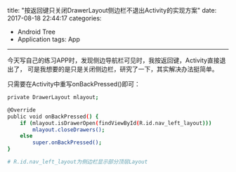 title: "按返回键只关闭DrawerLayout侧边栏不退出Activity的实现方案"
date: 2017-08-18 22:44:17
categories:
- Android Tree
- Application
tags: App
---
今天写自己的练习APP时，发现侧边导航栏可见时，我按返回键，Activity直接退出了， 可是我想要的是只是关闭侧边栏，研究了一下，其实解决办法挺简单。

只需要在Activity中重写onBackPressed()即可：
```bash
private DrawerLayout mlayout; 

@Override
public void onBackPressed() {
    if (mlayout.isDrawerOpen(findViewById(R.id.nav_left_layout)))
        mlayout.closeDrawers();
    else
        super.onBackPressed();
}

# R.id.nav_left_layout为侧边栏显示部分顶层Layout
```

